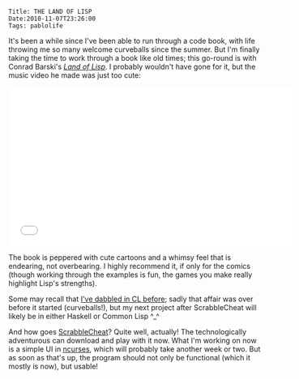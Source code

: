     Title: THE LAND OF LISP
    Date:2010-11-07T23:26:00
    Tags: pablolife

It's been a while since I've been able to run through a code book, with life
throwing me so many welcome curveballs since the summer. But I'm finally
taking the time to work through a book like old times; this go-round is with
Conrad Barski's [_Land of Lisp_][1]. I probably wouldn't have gone for it, but
the music video he made was just too cute:

<iframe width="560" height="315" src="//www.youtube.com/embed/HM1Zb3xmvMc" frameborder="0" allowfullscreen></iframe>

The book is peppered with cute cartoons and a whimsy feel that is endearing,
not overbearing. I highly recommend it, if only for the comics (though working
through the examples is fun, the games you make really highlight Lisp's
strengths).


Some may recall that [I've dabbled in CL before][2]; sadly that affair was
over before it started (curveballs!), but my next project after ScrabbleCheat
will likely be in either Haskell or Common Lisp ^_^


And how goes [ScrabbleCheat][3]? Quite well, actually! The technologically
adventurous can download and play with it now. What I'm working on now is a
simple UI in [ncurses][4], which will probably take another week or two. But
as soon as that's up, the program should not only be functional (which it
mostly is now), but usable!


   [1]: http://landoflisp.com/

   [2]: http://www.morepaul.com/2010/04/common-lisp.html

   [3]: http://www.github.com/paul-meier/ScrabbleCheat

   [4]: http://en.wikipedia.org/wiki/Ncurses
